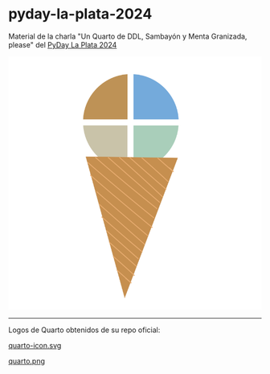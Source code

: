 # pyday-la-plata-2024

Material de la charla "Un Quarto de DDL, Sambayón y Menta Granizada, please" del [PyDay La Plata 2024](https://eventos.python.org.ar/events/pyday-laplata-2024/) 

![cono](./imagenes/q4.svg)


---


Logos de Quarto obtenidos de su repo oficial:

[quarto-icon.svg](https://github.com/quarto-dev/quarto-web/blob/main/quarto-icon.svg)

[quarto.png](https://github.com/quarto-dev/quarto-web/blob/main/quarto.png)
